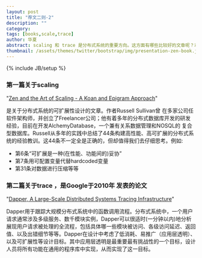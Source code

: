 ```yaml
---
layout: post
title: "荐文二则-2"
description: ""
category: 
tags: [books,scale,trace]
author: 华夏
abstract: scaling 和 trace 是分布式系统的重要方向。这方面有哪些比较好的文章呢？本文推荐了2篇文章分别介绍这两方面的实践经验。
thumbnail: /assets/themes/twitter/bootstrap/img/presentation-zen-book.jpg
---
```

{% include JB/setup %}

### 第一篇关于scaling
"[Zen and the Art of Scaling - A Koan and Epigram Approach](http://goo.gl/DdYXT)"

是关于分布式系统的可扩展性设计的文章。作者Russell Sullivan曾 在多家公司任软件架构师，并创立了Freelancer公司；他有着多年的分布式数据库开发的研发经验，目前在开发AlchemyDatabase，一个兼有关系数据管理和NOSQL的 复合型数据库。Russell从多年的实践中总结了44条构建高性能、高可扩展的分布式系统的经验教训。这44条不一定全是正确的，但却值得我们去仔细思考。例如:

* 第6条“可扩展是一种(在性能、功能间的)妥协”
* 第7条用可配置变量代替hardcoded变量 
* 第31条对数据进行压缩等等
 
### 第二篇关于trace ，是Google于2010年 发表的论文

"[Dapper, A Large-Scale Distributed Systems Tracing
Infrastructure](http://goo.gl/S6trs)"

Dapper用于跟踪大规模分布式系统中的函数调用流程。分布式系统中，一个用户请求通常涉及多级服务、数千模块实例，Dapper可以很适时(一分钟以内)地分析展现用户请求被处理的全流程，包括具体哪一些模块被访问、各级访问延迟、返回值、以及出错细节等等。Dapper在设计中考虑了低消耗、易推广（应用层透明）、以及可扩展性等设计目标。其中应用层透明是最重要最有挑战性的一个目标，设计人员将所有功能在通用的程序库中实现，从而实现了这一目标。


